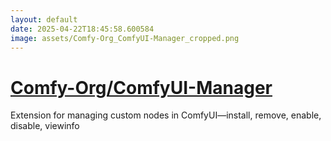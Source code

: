 ```yaml
---
layout: default
date: 2025-04-22T18:45:58.600584
image: assets/Comfy-Org_ComfyUI-Manager_cropped.png
---
```


# [Comfy-Org/ComfyUI-Manager](https://github.com/Comfy-Org/ComfyUI-Manager)

Extension for managing custom nodes in ComfyUI—install, remove, enable, disable, viewinfo
